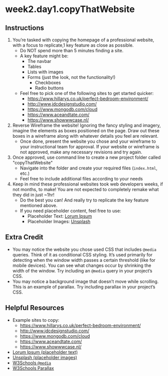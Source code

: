 # week2.day1.copyThatWebsite

## Instructions
1. You’re tasked with copying the homepage of a professional website, with a focus to replicate,1 key feature as close as possible.
    - Do NOT spend more than 5 minutes finding a site. 
    - A key feature might be:
      - The navbar
      - Tables
      - Lists with images
      - Forms (just the look, not the functionality!)
          - Checkboxes
          - Radio buttons
    - Feel free to pick one of the following sites to get started quicker:
      - https://www.hillarys.co.uk/perfect-bedroom-environment/ 
      - http://www.jdcdesignstudio.com/ 
      - https://www.mongodb.com/cloud 
      - https://www.aceandtate.com/ 
      - https://www.showwwcase.nl/ 
2. Reverse Wireframe the website! Ignoring the fancy styling and imagery, imagine the elements as boxes positioned on the page. Draw out these boxes in a wireframe along with whatever details you feel are relevant.
    - Once done, present the website you chose and your wireframe to your instructional team for approval.
If your website or wireframe is not approved, make any necessary revisions and try again.
3. Once approved, use command line to create a new project folder called "copyThatWebsite"
    - Navigate into the folder and create your required files (`index.html`, etc.) 
    - Feel free to include additional files according to your needs
4. Keep in mind these professional websites took web developers weeks, if not months, to make! You are not expected to completely remake what they did in just ~1hr! 
    - Do the best you can! And really try to replicate the key feature mentioned above.
    - If you need placeholder content, feel free to use:
      - Placeholder Text: [Lorum Ipsum](http://www.lipsum.com/)
      - Placeholder Images: [Unsplash](https://picsum.photos/)

## Extra Credit
- You may notice the website you chose used CSS that includes `@media` queries. Think of it as conditional CSS styling. It’s used primarily for detecting when the window width passes a certain threshold (like for mobile devices). You can see what changes occur by shrinking the width of the window. Try including an `@media` query in your project’s CSS.
- You may notice a background image that doesn’t move while scrolling. This is an example of parallax. Try including parallax in your project’s CSS.

## Helpful Resources
- Example sites to copy:
    - https://www.hillarys.co.uk/perfect-bedroom-environment/ 
    - http://www.jdcdesignstudio.com/ 
    - https://www.mongodb.com/cloud 
    - https://www.aceandtate.com/ 
    - https://www.showwwcase.nl/ 
- [Lorum Ipsum (placeholder text)](http://www.lipsum.com/ )
- [Unsplash (placeholder images)](https://unsplash.it/ )
- [W3Schools `@media`](https://www.w3schools.com/cssref/css3_pr_mediaquery.asp)
- [W3Schools Parallax](https://www.w3schools.com/howto/howto_css_parallax.asp)

